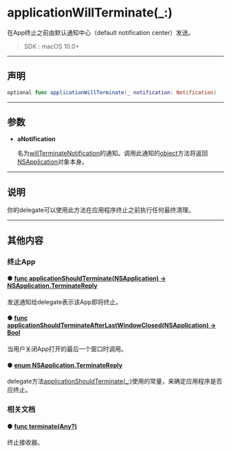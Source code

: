 # applicationWillTerminate(_:)

在App终止之前由默认通知中心（default notification center）发送。

> SDK : macOS 10.0+

---
## 声明

```swift
optional func applicationWillTerminate(_ notification: Notification)
```

---

## 参数

* **aNotification**

  名为[willTerminateNotification]()的通知。调用此通知的[object]()方法将返回[NSApplication](../NSApplication/)对象本身。

---
## 说明

你的delegate可以使用此方法在应用程序终止之前执行任何最终清理。

---
## 其他内容

### 终止App

#### ● [func applicationShouldTerminate(NSApplication) -> NSApplication.TerminateReply](./applicationShouldTerminate.md)

发送通知给delegate表示该App即将终止。

#### ● [func applicationShouldTerminateAfterLastWindowClosed(NSApplication) -> Bool](./applicationShouldTerminateAfterLastWindowClosed.md)

当用户关闭App打开的最后一个窗口时调用。

#### ● [enum NSApplication.TerminateReply](./NSApplicationTerminateReply/)

delegate方法[applicationShouldTerminate(_:)](./applicationShouldTerminate.md)使用的常量，来确定应用程序是否应终止。

### 相关文档

#### ● [func terminate(Any?)]()

终止接收器。
